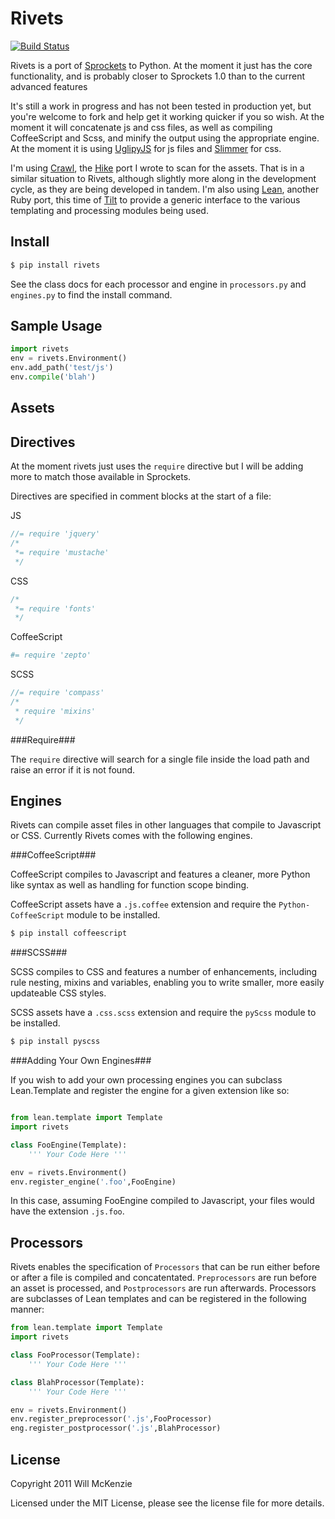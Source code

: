 Rivets
======

[![Build Status](https://travis-ci.org/OiNutter/rivets.png?branch=master)](undefined)

Rivets is a port of [Sprockets](https://github.com/sstephenson/sprockets) to Python. 
At the moment it just has the core functionality, and is probably closer to Sprockets 1.0 than to the
current advanced features 

It's still a work in progress and has not been tested in production yet, but you're
welcome to fork and help get it working quicker if you so wish. At the
moment it will concatenate js and css files, as well as compiling CoffeeScript and Scss,
and minify the output using the appropriate engine. At the moment it is using 
[UglipyJS](https://github.com/OiNutter/uglipyjs) for js files and [Slimmer](http://pypi.python.org/pypi/slimmer/)
for css.

I'm using [Crawl](https://github.com/OiNutter/crawl), the
[Hike](https://github.com/sstephenson/hike) port I wrote to scan for the
assets. That is in a similar situation to Rivets, although slightly more
along in the development cycle, as they are being developed in tandem. I'm also using 
[Lean](https://github.com/OiNutter/lean), another Ruby port, this time of 
[Tilt](https://github.com/rtomayko/tilt) to provide a generic interface to the various templating and
processing modules being used.

Install
-------

```bash
$ pip install rivets
```

See the class docs for each processor and engine in `processors.py` and `engines.py` to find the install command.

Sample Usage
------------

```python
import rivets
env = rivets.Environment()
env.add_path('test/js')
env.compile('blah')
```

Assets
------



Directives
----------

At the moment rivets just uses the `require` directive but I will be adding more to match those available in Sprockets.

Directives are specified in comment blocks at the start of a file:

JS
```javascript
//= require 'jquery'
/*
 *= require 'mustache'
 */
```

CSS
```css
/*
 *= require 'fonts'
 */
```

CoffeeScript
```coffeescript
#= require 'zepto'
```

SCSS
```scss
//= require 'compass'
/*
 * require 'mixins'
 */
```

###Require###

The `require` directive will search for a single file inside the load path and raise an error if it is not found.

Engines
-------

Rivets can compile asset files in other languages that compile to Javascript or CSS. Currently Rivets comes with the following engines.

###CoffeeScript###

CoffeeScript compiles to Javascript and features a cleaner, more Python like syntax as well as handling for function scope binding.

CoffeeScript assets have a `.js.coffee` extension and require the `Python-CoffeeScript` module to be installed.

```bash
$ pip install coffeescript
```

###SCSS###

SCSS compiles to CSS and features a number of enhancements, including rule nesting, mixins and variables, enabling you to write smaller, more easily updateable CSS styles.

SCSS assets have a `.css.scss` extension and require the `pyScss` module to be installed.

```bash
$ pip install pyscss
```

###Adding Your Own Engines###

If you wish to add your own processing engines you can subclass Lean.Template and register the engine for a given extension like so:

```python

from lean.template import Template
import rivets

class FooEngine(Template):
	''' Your Code Here '''

env = rivets.Environment()
env.register_engine('.foo',FooEngine)
```

In this case, assuming FooEngine compiled to Javascript, your files would have the extension `.js.foo`.

Processors
----------

Rivets enables the specification of `Processors` that can be run either before or after a file is compiled and concatentated. `Preprocessors` are run before an asset is processed, and `Postprocessors` are run afterwards. Processors are subclasses of Lean templates and can be registered in the following manner:

```python
from lean.template import Template
import rivets

class FooProcessor(Template):
	''' Your Code Here '''

class BlahProcessor(Template):
	''' Your Code Here '''

env = rivets.Environment()
env.register_preprocessor('.js',FooProcessor)
eng.register_postprocessor('.js',BlahProcessor)
```



License
-------

Copyright 2011 Will McKenzie

Licensed under the MIT License, please see the license file for more
details.
